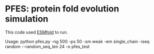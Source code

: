 # PFES: protein fold evolution simulation

This code used [ESMfold](https://github.com/facebookresearch/esm) to run. 

Usage:
python pfes.py  -ng 500 -ps 50 -sm weak -em single_chain  -iseq random --random_seq_len 24 -o pfes_test
